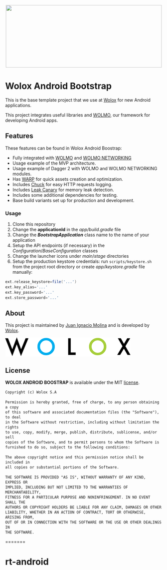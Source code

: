 <p align="center">
  <img height="200px" width="500px" src="https://user-images.githubusercontent.com/4109119/32070030-42060272-ba8b-11e7-8609-469decac7029.png"/>
</p>

# Wolox Android Bootstrap

This is the base template project that we use at [Wolox](https://www.wolox.com.ar/) for new Android applications.

This project integrates useful libraries and [WOLMO](https://github.com/Wolox/wolmo-core-android), our framework for developing
Android apps.


## Features

These features can be found in Wolox Android Boostrap:

* Fully integrated with [WOLMO](https://github.com/Wolox/wolmo-core-android)
and [WOLMO NETWORKING](https://github.com/Wolox/wolmo-networking-android)
* Usage example of the MVP architecture.
* Usage example of Dagger 2 with WOLMO and WOLMO NETWORKING modules.
* Has [WARP](https://github.com/Wolox/warp) for quick assets creation and optimization.
* Includes [Chuck](https://github.com/jgilfelt/chuck) for easy HTTP requests logging.
* Includes [Leak Canary](https://github.com/square/leakcanary) for memory leak detection.
* Includes some additional dependencies for testing.
* Base build variants set up for production and development.

### Usage

1. Clone this repository
2. Change the **applicationId** in the *app/build.gradle* file
3. Change the ***BootstrapApplication*** class name to the name of your application
4. Setup the API endpoints (if necessary) in the *Configuration*/*BaseConfiguration* classes
5. Change the launcher icons under *main*/*stage* directories
6. Setup the production keystore credentials: run `scripts/keystore.sh` from the project root directory or create *app/keystore.gradle* file manually:
```gradle
ext.release_keystore=file('...')
ext.key_alias='...'
ext.key_password='...'
ext.store_password='...'
```

## <a name="topic-about"></a> About

This project is maintained by [Juan Ignacio Molina](https://github.com/juanignaciomolina)
and is developed by [Wolox](http://www.wolox.com.ar).

![Wolox](https://raw.githubusercontent.com/Wolox/press-kit/master/logos/logo_banner.png)

## <a name="topic-license"></a> License

**WOLOX ANDROID BOOSTRAP** is available under the MIT [license](https://raw.githubusercontent.com/Wolox/WoloxAndroidBootstrap/master/LICENSE.md).

    Copyright (c) Wolox S.A

    Permission is hereby granted, free of charge, to any person obtaining a copy
    of this software and associated documentation files (the "Software"), to deal
    in the Software without restriction, including without limitation the rights
    to use, copy, modify, merge, publish, distribute, sublicense, and/or sell
    copies of the Software, and to permit persons to whom the Software is
    furnished to do so, subject to the following conditions:

    The above copyright notice and this permission notice shall be included in
    all copies or substantial portions of the Software.

    THE SOFTWARE IS PROVIDED "AS IS", WITHOUT WARRANTY OF ANY KIND, EXPRESS OR
    IMPLIED, INCLUDING BUT NOT LIMITED TO THE WARRANTIES OF MERCHANTABILITY,
    FITNESS FOR A PARTICULAR PURPOSE AND NONINFRINGEMENT. IN NO EVENT SHALL THE
    AUTHORS OR COPYRIGHT HOLDERS BE LIABLE FOR ANY CLAIM, DAMAGES OR OTHER
    LIABILITY, WHETHER IN AN ACTION OF CONTRACT, TORT OR OTHERWISE, ARISING FROM,
    OUT OF OR IN CONNECTION WITH THE SOFTWARE OR THE USE OR OTHER DEALINGS IN
    THE SOFTWARE.
=======

# rt-android
